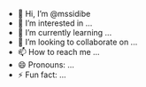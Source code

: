 - 👋 Hi, I’m @mssidibe
- 👀 I’m interested in ...
- 🌱 I’m currently learning ...
- 💞️ I’m looking to collaborate on ...
- 📫 How to reach me ...
- 😄 Pronouns: ...
- ⚡ Fun fact: ...

<!---
mssidibe/mssidibe is a ✨ special ✨ repository because its `README.md` (this file) appears on your GitHub profile.
You can click the Preview link to take a look at your changes.
--->
